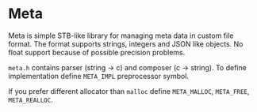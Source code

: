 # Meta

Meta is simple STB-like library for managing meta data in custom file format.
The format supports strings, integers and JSON like objects.
No float support because of possible precision problems.

`meta.h` contains parser (string -> c) and composer (c -> string).
To define implementation define `META_IMPL` preprocessor symbol.

If you prefer different allocator than `malloc` define `META_MALLOC`, `META_FREE`, `META_REALLOC`.
